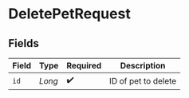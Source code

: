 # DeletePetRequest


## Fields

| Field               | Type                | Required            | Description         |
| ------------------- | ------------------- | ------------------- | ------------------- |
| `id`                | *Long*              | :heavy_check_mark:  | ID of pet to delete |